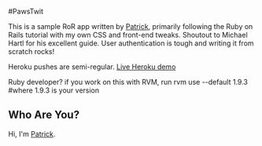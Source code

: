 #PawsTwit

This is a sample RoR app written by [Patrick][onpaws], primarily following the Ruby on Rails tutorial with my own CSS and front-end tweaks. Shoutout to Michael Hartl for his excellent guide. User authentication is tough and writing it from scratch rocks!

Heroku pushes are semi-regular.
[Live Heroku demo][heroku]

Ruby developer?
if you work on this with RVM, run
rvm use --default 1.9.3
			#where 1.9.3 is your version

Who Are You?
------------
Hi, I'm [Patrick][paws].


[onpaws]:http://www.onpaws.com/
[heroku]:http://pawstwit.heroku.com
[paws]:http://www.twitter.com/onpaws
